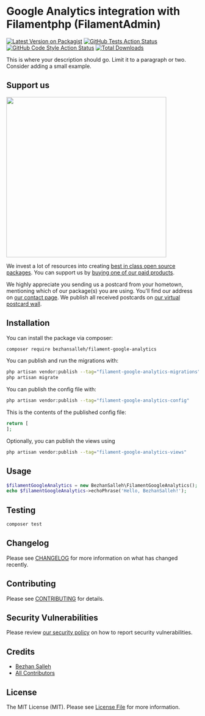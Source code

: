 # Google Analytics integration with Filamentphp (FilamentAdmin)

[![Latest Version on Packagist](https://img.shields.io/packagist/v/bezhansalleh/filament-google-analytics.svg?style=flat-square)](https://packagist.org/packages/bezhansalleh/filament-google-analytics)
[![GitHub Tests Action Status](https://img.shields.io/github/workflow/status/bezhansalleh/filament-google-analytics/run-tests?label=tests)](https://github.com/bezhansalleh/filament-google-analytics/actions?query=workflow%3Arun-tests+branch%3Amain)
[![GitHub Code Style Action Status](https://img.shields.io/github/workflow/status/bezhansalleh/filament-google-analytics/Check%20&%20fix%20styling?label=code%20style)](https://github.com/bezhansalleh/filament-google-analytics/actions?query=workflow%3A"Check+%26+fix+styling"+branch%3Amain)
[![Total Downloads](https://img.shields.io/packagist/dt/bezhansalleh/filament-google-analytics.svg?style=flat-square)](https://packagist.org/packages/bezhansalleh/filament-google-analytics)

This is where your description should go. Limit it to a paragraph or two. Consider adding a small example.

## Support us

[<img src="https://github-ads.s3.eu-central-1.amazonaws.com/filament-google-analytics.jpg?t=1" width="419px" />](https://spatie.be/github-ad-click/filament-google-analytics)

We invest a lot of resources into creating [best in class open source packages](https://spatie.be/open-source). You can support us by [buying one of our paid products](https://spatie.be/open-source/support-us).

We highly appreciate you sending us a postcard from your hometown, mentioning which of our package(s) you are using. You'll find our address on [our contact page](https://spatie.be/about-us). We publish all received postcards on [our virtual postcard wall](https://spatie.be/open-source/postcards).

## Installation

You can install the package via composer:

```bash
composer require bezhansalleh/filament-google-analytics
```

You can publish and run the migrations with:

```bash
php artisan vendor:publish --tag="filament-google-analytics-migrations"
php artisan migrate
```

You can publish the config file with:

```bash
php artisan vendor:publish --tag="filament-google-analytics-config"
```

This is the contents of the published config file:

```php
return [
];
```

Optionally, you can publish the views using

```bash
php artisan vendor:publish --tag="filament-google-analytics-views"
```

## Usage

```php
$filamentGoogleAnalytics = new BezhanSalleh\FilamentGoogleAnalytics();
echo $filamentGoogleAnalytics->echoPhrase('Hello, BezhanSalleh!');
```

## Testing

```bash
composer test
```

## Changelog

Please see [CHANGELOG](CHANGELOG.md) for more information on what has changed recently.

## Contributing

Please see [CONTRIBUTING](.github/CONTRIBUTING.md) for details.

## Security Vulnerabilities

Please review [our security policy](../../security/policy) on how to report security vulnerabilities.

## Credits

- [Bezhan Salleh](https://github.com/bezhanSalleh)
- [All Contributors](../../contributors)

## License

The MIT License (MIT). Please see [License File](LICENSE.md) for more information.
